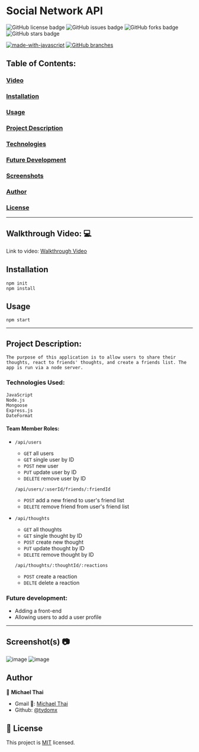 # Social Network API

![GitHub license badge](https://img.shields.io/github/license/Tydomx/Social-Network-API)
![GitHub issues badge](https://img.shields.io/github/issues/Tydomx/Social-Network-API)
![GitHub forks badge](https://img.shields.io/github/forks/Tydomx/Social-Network-API)
![GitHub stars badge](https://img.shields.io/github/stars/Tydomx/Social-Network-API)

[![made-with-javascript](https://img.shields.io/badge/Made%20with-JavaScript-1f425f.svg)](https://www.javascript.com)
[![GitHub branches](https://badgen.net/github/branches/Tydomx/Social-Network-API)](https://github.com/Tydomx/Social-Network-API/)


## Table of Contents: 
### [Video](#walkthrough-video-💻)
### [Installation](#installation)
### [Usage](#usage)
### [Project Description](#project-description)
### [Technologies](#technologies-used)
### [Future Development](#future-development)
### [Screenshots](#screenshots-📷)
### [Author](#author)
### [License](#license)

---

## Walkthrough Video: 💻
Link to video: [Walkthrough Video](https://youtu.be/Y_i6sbIqwzM)

## Installation
	npm init
	npm install

## Usage
	npm start

---

## Project Description:
	The purpose of this application is to allow users to share their thoughts, react to friends' thoughts, and create a friends list. The app is run via a node server.


### Technologies Used:
	JavaScript
	Node.js
	Mongoose
	Express.js
	DateFormat

#### Team Member Roles:
- `/api/users`

	- `GET` all users
	- `GET` single user by ID
	- `POST` new user
	- `PUT` update user by ID
	- `DELETE` remove user by ID

	`/api/users/:userId/friends/:friendId`

	- `POST` add a new friend to user's friend list
	- `DELETE` remove friend from user's friend list

- `/api/thoughts`

	- `GET` all thoughts
	- `GET` single thought by ID
	- `POST` create new thought
	- `PUT` update thought by ID
	- `DELETE` remove thought by ID

	`/api/thoughts/:thoughtId/:reactions`
	- `POST` create a reaction
	- `DELTE` delete a reaction

	
### Future development:
- Adding a front-end
- Allowing users to add a user profile
 
 ---


## Screenshot(s) 📷
![image](https://user-images.githubusercontent.com/99767019/182679433-d916a76e-82c8-44a3-959d-6e2eb869f5ee.png)
![image](https://user-images.githubusercontent.com/99767019/182679520-61ee6f79-2a1d-40ba-95ab-c5363950160f.png)



## Author

👤 **Michael Thai**

- Gmail 📧: [Michael Thai](mailto:https://michaelthai16@gmail.com)
- Github: [@tydomx](https://github.com/tydomx)

## 📝 License

This project is [MIT](https://choosealicense.com/licenses/mit/) licensed.
